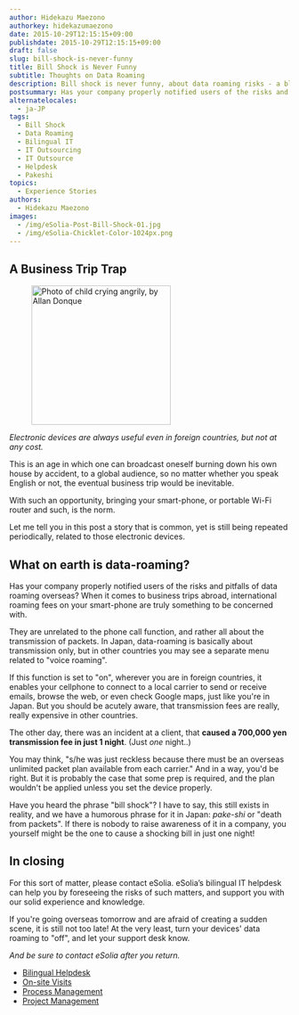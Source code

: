 ```yaml
---
author: Hidekazu Maezono
authorkey: hidekazumaezono
date: 2015-10-29T12:15:15+09:00
publishdate: 2015-10-29T12:15:15+09:00
draft: false
slug: bill-shock-is-never-funny
title: Bill Shock is Never Funny
subtitle: Thoughts on Data Roaming
description: Bill shock is never funny, about data roaming risks - a blog post on eSolia.pro from eSolia Inc.
postsummary: Has your company properly notified users of the risks and pitfalls of data roaming overseas? When it comes to business trips abroad, international roaming fees on your smart-phone are truly something to be concerned with.
alternatelocales:
  - ja-JP
tags:
  - Bill Shock
  - Data Roaming
  - Bilingual IT
  - IT Outsourcing
  - IT Outsource
  - Helpdesk
  - Pakeshi
topics:
  - Experience Stories
authors:
  - Hidekazu Maezono
images:
  - /img/eSolia-Post-Bill-Shock-01.jpg
  - /img/eSolia-Chicklet-Color-1024px.png
---
```


## A Business Trip Trap

<figure class="image-container">
<img class="materialboxed right responsive-img z-depth-2" width="250" data-caption="The Cry of Anger by Allan Donque" alt="Photo of child crying angrily, by Allan Donque" src="/img/eSolia-Post-Bill-Shock-01.jpg">
</figure>

_Electronic devices are always useful even in foreign countries, but not at any cost._

This is an age in which one can broadcast oneself burning down his own house by accident, to a global audience, so no matter whether you speak English or not, the eventual business trip would be inevitable.

With such an opportunity, bringing your smart-phone, or portable Wi-Fi router and such, is the norm.

Let me tell you in this post a story that is common, yet is still being repeated periodically, related to those electronic devices.

## What on earth is data-roaming?

Has your company properly notified users of the risks and pitfalls of data roaming overseas? When it comes to business trips abroad, international roaming fees on your smart-phone are truly something to be concerned with.

They are unrelated to the phone call function, and rather all about the transmission of packets. In Japan, data-roaming is basically about transmission only, but in other countries you may see a separate menu related to "voice roaming".

If this function is set to "on", wherever you are in foreign countries, it enables your cellphone to connect to a local carrier to send or receive emails, browse the web, or even check Google maps, just like you're in Japan. But you should be acutely aware, that transmission fees are really, really expensive in other countries.

The other day, there was an incident at a client, that **caused a 700,000 yen transmission fee in just 1 night**. (Just _one_ night..)

You may think, "s/he was just reckless because there must be an overseas unlimited packet plan available from each carrier." And in a way, you'd be right. But it is probably the case that some prep is required, and the plan wouldn't be applied unless you set the device properly.

Have you heard the phrase "bill shock"? I have to say, this still exists in reality, and we have a humorous phrase for it in Japan: _pake-shi_ or "death from packets". If there is nobody to raise awareness of it in a company, you yourself might be the one to cause a shocking bill in just one night!

## In closing

For this sort of matter, please contact eSolia. eSolia’s bilingual IT helpdesk can help you by foreseeing the risks of such matters, and support you with our solid experience and knowledge.

If you're going overseas tomorrow and are afraid of creating a sudden scene, it is still not too late! At the very least, turn your devices' data roaming to "off", and let your support desk know.

_And be sure to contact eSolia after you return._

* [Bilingual Helpdesk](http://esolia.co.jp/helpdesk/)
* [On-site Visits](http://esolia.co.jp/on-site/)
* [Process Management](http://esolia.co.jp/process/)
* [Project Management](http://esolia.co.jp/project-management/)
